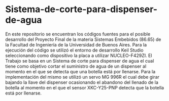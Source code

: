# Sistema-de-corte-para-dispenser-de-agua
En este repositorio se encuentran los códigos fuentes para el posible desarrollo del Proyecto Final de la materia Sistemas Embebidos (86.65) de la Facultad de Ingeniería de la Universidad de Buenos Aires. Para la ejecución del código se utilizó el entorno de desarrollo Keil Studio seleccionando como dispositivo la placa a utilizar NUCLEO-F429ZI.
El Trabajo se basa en un Sistema de corte para dispenser de agua el cual tiene como objetivo cortar el suministro de agua de un dispenser al momento en el que se detecta que una botella está por llenarse. Para la implementación del mismo se utilizó un servo MG 996R el cual debe girar bajando la llave del dispenser ocasionando el abandono del llenado de la botella al momento en el que el sensor XKC-Y25-PNP detecta que la botella está por llenarse. 



